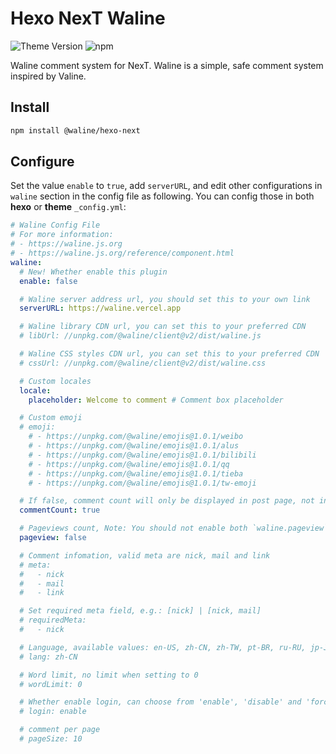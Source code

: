 # Hexo NexT Waline

![Theme Version](https://img.shields.io/badge/NexT-v7.3.0+-blue?style=flat-square)
![npm](https://img.shields.io/npm/v/@waline/hexo-next?style=flat-square)

Waline comment system for NexT. Waline is a simple, safe comment system inspired by Valine.

## Install

```bash
npm install @waline/hexo-next
```

## Configure

Set the value `enable` to `true`, add `serverURL`, and edit other configurations in `waline` section in the config file as following. You can config those in both **hexo** or **theme** `_config.yml`:

```yml next/_config.yml
# Waline Config File
# For more information:
# - https://waline.js.org
# - https://waline.js.org/reference/component.html
waline:
  # New! Whether enable this plugin
  enable: false

  # Waline server address url, you should set this to your own link
  serverURL: https://waline.vercel.app

  # Waline library CDN url, you can set this to your preferred CDN
  # libUrl: //unpkg.com/@waline/client@v2/dist/waline.js

  # Waline CSS styles CDN url, you can set this to your preferred CDN
  # cssUrl: //unpkg.com/@waline/client@v2/dist/waline.css

  # Custom locales
  locale:
    placeholder: Welcome to comment # Comment box placeholder

  # Custom emoji
  # emoji:
    # - https://unpkg.com/@waline/emojis@1.0.1/weibo
    # - https://unpkg.com/@waline/emojis@1.0.1/alus
    # - https://unpkg.com/@waline/emojis@1.0.1/bilibili
    # - https://unpkg.com/@waline/emojis@1.0.1/qq
    # - https://unpkg.com/@waline/emojis@1.0.1/tieba
    # - https://unpkg.com/@waline/emojis@1.0.1/tw-emoji

  # If false, comment count will only be displayed in post page, not in home page
  commentCount: true

  # Pageviews count, Note: You should not enable both `waline.pageview` and `leancloud_visitors`.
  pageview: false

  # Comment infomation, valid meta are nick, mail and link
  # meta:
  #   - nick
  #   - mail
  #   - link

  # Set required meta field, e.g.: [nick] | [nick, mail]
  # requiredMeta:
  #   - nick

  # Language, available values: en-US, zh-CN, zh-TW, pt-BR, ru-RU, jp-JP
  # lang: zh-CN

  # Word limit, no limit when setting to 0
  # wordLimit: 0

  # Whether enable login, can choose from 'enable', 'disable' and 'force'
  # login: enable

  # comment per page
  # pageSize: 10
```
